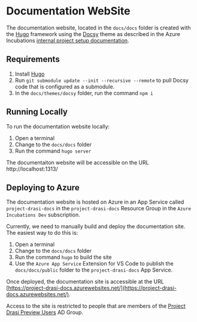 # Documentation WebSite
The documentation website, located in the ```docs/docs``` folder is created with the [Hugo](https://gohugo.io/) framework using the [Docsy](https://www.docsy.dev/) theme as described in the Azure Incubations [internal project setup documentation](https://dev.azure.com/azure-octo/Incubations/_wiki/wikis/Incubations.wiki/171/Project-Website).

## Requirements

1. Install [Hugo](https://gohugo.io/)
1. Run ```git submodule update --init --recursive --remote``` to pull Docsy code that is configured as a submodule.
1. In the ```docs/themes/docsy``` folder, run the command ```npm i```

## Running Locally
To run the documentation website locally:

1. Open a terminal
1. Change to the ```docs/docs``` folder
1. Run the command ```hugo server```

The documentaiton website will be accessible on the URL http://localhost:1313/

## Deploying to Azure

The documentation website is hosted on Azure in an App Service called ```project-drasi-docs``` in the ```project-drasi-docs``` Resource Group in the ```Azure Incubations Dev``` subscription.

Currently, we need to manually build and deploy the documentation site. The easiest way to do this is:

1. Open a terminal
1. Change to the ```docs/docs``` folder
1. Run the command ```hugo``` to build the site
1. Use the ```Azure App Service``` Extension for VS Code to publish the ```docs/docs/public``` folder to the ```project-drasi-docs``` App Service.

Once deployed, the documentation site is accessible at the URL [https://project-drasi-docs.azurewebsites.net/](https://project-drasi-docs.azurewebsites.net/).

Access to the site is restricted to people that are members of the [Project Drasi Preview Users](https://ms.portal.azure.com/#view/Microsoft_AAD_IAM/GroupDetailsMenuBlade/~/Overview/groupId/01063f6b-d581-48e5-806a-29d531cba3ff) AD Group.


